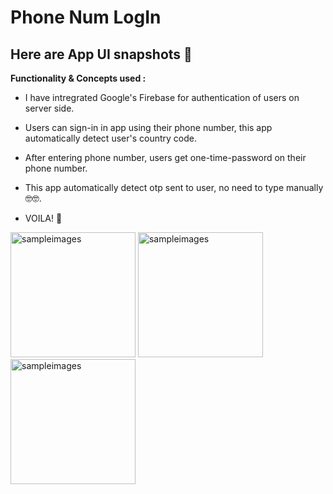 # Phone Num LogIn

## Here are App UI snapshots 🤍


<b> Functionality & Concepts used : </b>

- I have intregrated Google's Firebase for authentication of users on server side.

- Users can sign-in in app using their phone number, this app automatically detect user's country code.

- After entering phone number, users get one-time-password on their phone number.

- This app automatically detect otp sent to user, no need to type manually 🤓🤓.

- VOILA! 🥳


<img width="200" alt="sampleimages" src="https://raw.githubusercontent.com/ambasta-shalu/phone-num-login/master/App-Snapshot/snapshot1.jpeg"> <img width="200" 
alt="sampleimages" src="https://raw.githubusercontent.com/ambasta-shalu/phone-num-login/master/App-Snapshot/snapshot2.jpeg"> <img width="200" 
alt="sampleimages" src="https://raw.githubusercontent.com/ambasta-shalu/phone-num-login/master/App-Snapshot/snapshot3.jpeg">

